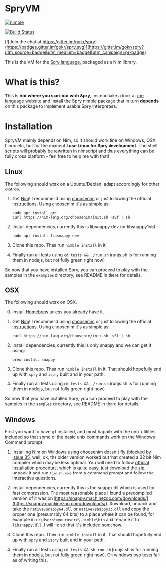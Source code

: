 # SpryVM

[![nimble](https://raw.githubusercontent.com/yglukhov/nimble-tag/master/nimble_js.png)](https://github.com/yglukhov/nimble-tag)

[![Build Status](https://travis-ci.org/gokr/spryvm.svg?branch=master)](https://travis-ci.org/gokr/spryvm)

[![Join the chat at https://gitter.im/gokr/spry](https://badges.gitter.im/gokr/spry.svg)](https://gitter.im/gokr/spry?utm_source=badge&utm_medium=badge&utm_campaign=pr-badge)


This is the VM for the [Spry language](http://sprylang.org), packaged as a Nim library.

# What is this?

This is **not where you start out with Spry**, instead take a look at [the language website](http://sprylang.org) and install the [Spry](http://github.com/gork/spry) nimble package that in turn **depends** on this package to implement usable Spry interpreters.

# Installation

SpryVM mainly depends on Nim, so it should work fine on Windows, OSX, Linux etc, but
for the moment **I use Linux for Spry development**. The shell scripts will probably be rewritten in nimscript and thus everything can be fully cross platform - feel free to help me with that!

## Linux
The following should work on a Ubuntu/Debian, adapt accordingly for other distros.

1. Get [Nim](http://www.nim-lang.org)! I recommend using [choosenim](https://github.com/dom96/choosenim) or just following the official [instructions](http://nim-lang.org/download.html). Using choosenim it's as simple as:

    ```
    sudo apt install gcc
    curl https://nim-lang.org/choosenim/init.sh -sSf | sh
    ```

2. Install dependencies, currently this is libsnappy-dev (or libsnappy1v5):
    ```
    sudo apt install libsnappy-dev
    ```

3. Clone this repo. Then run `nimble install` in it.

4. Finally run all tests using `cd tests && ./run.sh` (runjs.sh is for running them in nodejs, but not fully green right now)

So now that you have installed Spry, you can proceed to play with the samples in the `examples` directory, see README in there for details.

## OSX
The following should work on OSX.

0. Install [Homebrew](https://brew.sh) unless you already have it.

1. Get [Nim](http://www.nim-lang.org)! I recommend using [choosenim](https://github.com/dom96/choosenim) or just following the official [instructions](http://nim-lang.org/download.html). Using choosenim it's as simple as:

    ```
    curl https://nim-lang.org/choosenim/init.sh -sSf | sh
    ```

2. Install dependencies, currently this is only snappy and we can get it using:
    ```
    brew install snappy
    ```

3. Clone this repo. Then run `nimble install` in it. That should hopefully end up with `spry` and `ispry` built and in your path.

4. Finally run all tests using `cd tests && ./run.sh` (runjs.sh is for running them in nodejs, but not fully green right now)

So now that you have installed Spry, you can proceed to play with the samples in the `samples` directory, see README in there for details.

## Windows
First you want to have git installed, and most happily with the unix utilities included so that some of the basic unix commands work on the Windows Command prompt.

1. Installing Nim on Windows using choosenim doesn't fly ([blocked by issue 35](https://github.com/dom96/choosenim/issues/35), well, ok, the older version worked but that created a 32 bit Nim compiler which may be less optimal. You will need to follow [official installation procedure](https://nim-lang.org/install_windows.html), which is quite easy, just download the zip, unpack it and run `finish.exe` from a command prompt and follow the interactive questions.

2. Install dependencies, currently this is the snappy dll which is used for fast compression. The most reasonable place I found a precompiled version of it was on [https://snappy.machinezoo.com/downloads/](https://snappy.machinezoo.com/downloads/). Download, unpack and take the `native/snappy64.dll` or `native/snappy32.dll` and copy the proper one (presumably 64 bits) to a place where it can be found, for example in `c:\Users\<youruser>\.nimble\bin` and rename it to `libsnappy.dll`. I will fix so that it's included somehow.

3. Clone this repo. Then run `nimble install` in it. That should hopefully end up with `spry` and `ispry` built and in your path.

4. Finally run all tests using `cd tests && sh run.sh` (runjs.sh is for running them in nodejs, but not fully green right now). On windows two tests fail as of writing this.
